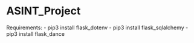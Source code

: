 # ASINT_Project

Requirements: 
    - pip3 install flask_dotenv
    - pip3 install flask_sqlalchemy
    - pip3 install flask_dance